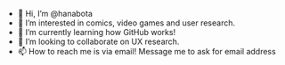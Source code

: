 - 👋 Hi, I’m @hanabota
- 👀 I’m interested in comics, video games and user research.
- 🌱 I’m currently learning how GitHub works!
- 💞️ I’m looking to collaborate on UX research.
- 📫 How to reach me is via email! Message me to ask for email address

<!---
hanabota/hanabota is a ✨ special ✨ repository because its `README.md` (this file) appears on your GitHub profile.
You can click the Preview link to take a look at your changes.
--->
